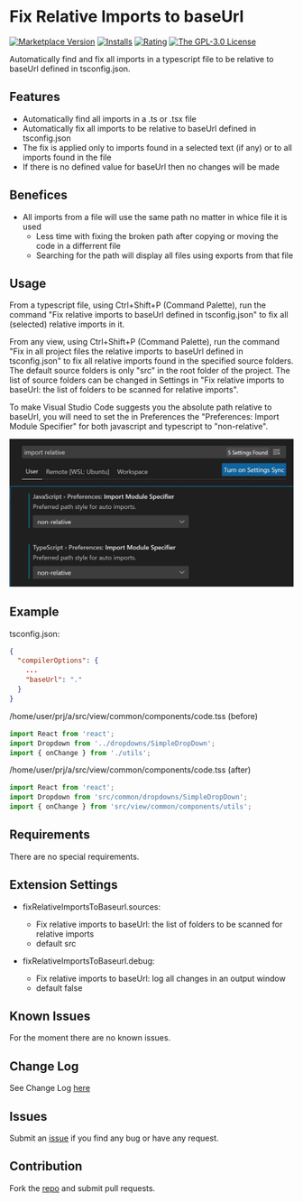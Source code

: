 # Fix Relative Imports to baseUrl

[![Marketplace Version](https://badgen.net/vs-marketplace/v/iulian-radu-at.fix-relative-imports-to-baseurl)](https://marketplace.visualstudio.com/items?itemName=iulian-radu-at.fix-relative-imports-to-baseurl)
[![Installs](https://badgen.net/vs-marketplace/i/iulian-radu-at.fix-relative-imports-to-baseurl)](https://marketplace.visualstudio.com/items?itemName=iulian-radu-at.fix-relative-imports-to-baseurl)
[![Rating](https://badgen.net/vs-marketplace/rating/iulian-radu-at.fix-relative-imports-to-baseurl)](https://marketplace.visualstudio.com/items?itemName=iulian-radu-at.fix-relative-imports-to-baseurl)
<a href="http://opensource.org/licenses/GPL-3.0" target="_blank" rel="noreferrer noopener"><img src="https://img.shields.io/badge/license-GPL-orange.svg?color=blue&amp;style=flat-square" alt="The GPL-3.0 License"></a>

Automatically find and fix all imports in a typescript file to be relative to baseUrl defined in tsconfig.json.

## Features

- Automatically find all imports in a .ts or .tsx file
- Automatically fix all imports to be relative to baseUrl defined in tsconfig.json
- The fix is applied only to imports found in a selected text (if any) or to all imports found in the file
- If there is no defined value for baseUrl then no changes will be made

## Benefices

- All imports from a file will use the same path no matter in whice file it is used
  - Less time with fixing the broken path after copying or moving the code in a differrent file
  - Searching for the path will display all files using exports from that file

## Usage

From a typescript file, using Ctrl+Shift+P (Command Palette), run the command "Fix relative imports to baseUrl defined in tsconfig.json" to fix all (selected) relative imports in it.

From any view, using Ctrl+Shift+P (Command Palette), run the command "Fix in all project files the relative imports to baseUrl defined in tsconfig.json" to fix all relative imports
found in the specified source folders. The default source folders is only "src" in the root folder of the project. The list of source folders can be changed in Settings in
"Fix relative imports to baseUrl: the list of folders to be scanned for relative imports".

To make Visual Studio Code suggests you the absolute path relative to baseUrl, you will need to set the in Preferences the "Preferences: Import Module Specifier" for both javascript and typescript to "non-relative".

![Settings import non relative](https://github.com/iulian-radu-at/fix-relative-imports-to-baseurl/raw/main/resources/settings-import-non-relative.jpg)

## Example

tsconfig.json:

```json
{
  "compilerOptions": {
    ...
    "baseUrl": "."
  }
}
```

/home/user/prj/a/src/view/common/components/code.tss (before)

```typescript
import React from 'react';
import Dropdown from '../dropdowns/SimpleDropDown';
import { onChange } from './utils';
```

/home/user/prj/a/src/view/common/components/code.tss (after)

```typescript
import React from 'react';
import Dropdown from 'src/common/dropdowns/SimpleDropDown';
import { onChange } from 'src/view/common/components/utils';
```

## Requirements

There are no special requirements.

## Extension Settings

- fixRelativeImportsToBaseurl.sources:

  - Fix relative imports to baseUrl: the list of folders to be scanned for relative imports
  - default src

- fixRelativeImportsToBaseurl.debug:

  - Fix relative imports to baseUrl: log all changes in an output window
  - default false

## Known Issues

For the moment there are no known issues.

## Change Log

See Change Log [here](CHANGELOG.md)

## Issues

Submit an [issue](https://github.com/iulian-radu-at/fix-relative-imports-to-baseurl/issues) if you find any bug or have any request.

## Contribution

Fork the [repo](https://github.com/iulian-radu-at/fix-relative-imports-to-baseurl) and submit pull requests.
